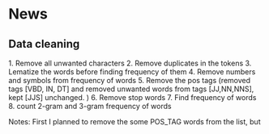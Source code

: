 # News
<h2>Data cleaning</h2>
1. Remove all unwanted characters
2. Remove duplicates in the tokens
3. Lematize the words before finding frequency of them
4. Remove numbers and symbols from frequency of words
5. Remove the pos tags (removed tags [VBD, IN, DT] and removed unwanted words from tags [JJ,NN,NNS], kept [JJS] unchanged. )
6. Remove stop words
7. Find frequency of words
8. count 2-gram and 3-gram frequency of words

Notes:
First I planned to remove the some POS_TAG words from the list, but
